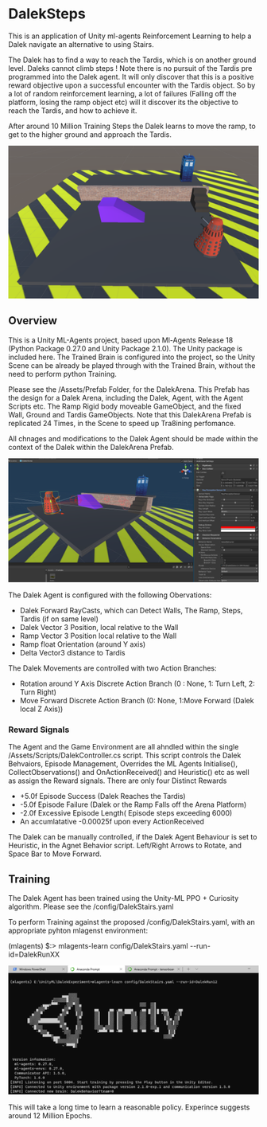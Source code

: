 # DalekSteps

This is an application of Unity ml-agents Reinforcement Learning to help a Dalek navigate an alternative to using Stairs.

The Dalek has to find a way to reach the Tardis, which is on another ground level. Daleks cannot climb steps ! 
Note there is no pursuit of the Tardis pre programmed into the Dalek agent. It will only discover that this is a positive reward objective upon a successful encounter with the Tardis object. So by a lot of random reinforcement learning, a lot of failures (Falling off the platform, losing the ramp object etc) will it discover its the objective to reach the Tardis, and how to achieve it.

After around 10 Million Training Steps the Dalek learns to move the ramp, to get to the higher ground and approach the Tardis. 

![ScreenShot](MAIN.PNG)

## Overview    ##
This is a Unity ML-Agents project, based upon Ml-Agents Release 18  (Python Package 0.27.0 and Unity Package 2.1.0). The Unity package is included here. The Trained Brain is configured into the project, so the Unity Scene can be already be played through with the Trained Brain, without the need to perform python Training. 

Please see the /Assets/Prefab Folder, for the DalekArena. This Prefab has the design for a Dalek Arena, including the Dalek, Agent, with the Agent Scripts etc. The Ramp Rigid body moveable GameObject, and the fixed Wall, Ground and Tardis GameObjects. Note that this DalekArena Prefab is replicated 24 Times, in the Scene to speed up Tra8ining perfomance.  

All chnages and modifications to the Dalek Agent should be made within the context of the Dalek within the DalekArena Prefab.
 
![ScreenShot](Design.PNG)

The Dalek Agent is configured with the following Obervations:
  - Dalek Forward RayCasts, which can Detect Walls, The Ramp, Steps, Tardis (if on same level)
  - Dalek Vector 3 Position, local relative to the Wall  
  - Ramp Vector 3 Position local relative to the Wall
  - Ramp float Orientation (around Y axis) 
  - Delta Vector3 distance to Tardis 

The Dalek Movements are controlled with two Action Branches:
  - Rotation around Y Axis Discrete Action Branch  (0 : None, 1: Turn Left, 2: Turn Right) 
  - Move Forward Discrete Action Branch   (0: None, 1:Move Forward (Dalek local Z Axis))

### Reward Signals ###
The Agent and the Game Environment are all ahndled within the single /Assets/Scripts/DalekController.cs script.  This script controls the Dalek Behvaiors, Episode Management, Overrides the ML Agents Initialise(), CollectObservations() and OnActionReceived() and Heuristic() etc as well as assign the Reward signals.
There are only four Distinct Rewards
   - +5.0f Episode Success (Dalek Reaches the Tardis)
   - -5.0f Episode Failure (Dalek or the Ramp Falls off the Arena Platform)
   - -2.0f Excessive Episode Length( Episode steps exceeding 6000)
   - An accumlatative -0.00025f  upon every ActionReceived 
 
The Dalek can be manually controlled, if the Dalek Agent Behaviour is set to Heuristic, in the Agnet Behavior script. Left/Right Arrows to Rotate, and Space Bar to Move Forward.  
## Training ##
The Dalek Agent has been trained using the Unity-ML PPO + Curiosity algorithm. Please see the /config/DalekStairs.yaml  

To perform Training against the proposed /config/DalekStairs.yaml, with an appropriate pyhton mlagenst environment:  

(mlagents) $:> mlagents-learn config/DalekStairs.yaml  --run-id=DalekRunXX

![ScreenShot](Terminal2.PNG)

This will take a long time to learn a reasonable policy. Experince suggests around 12 Million Epochs.  


